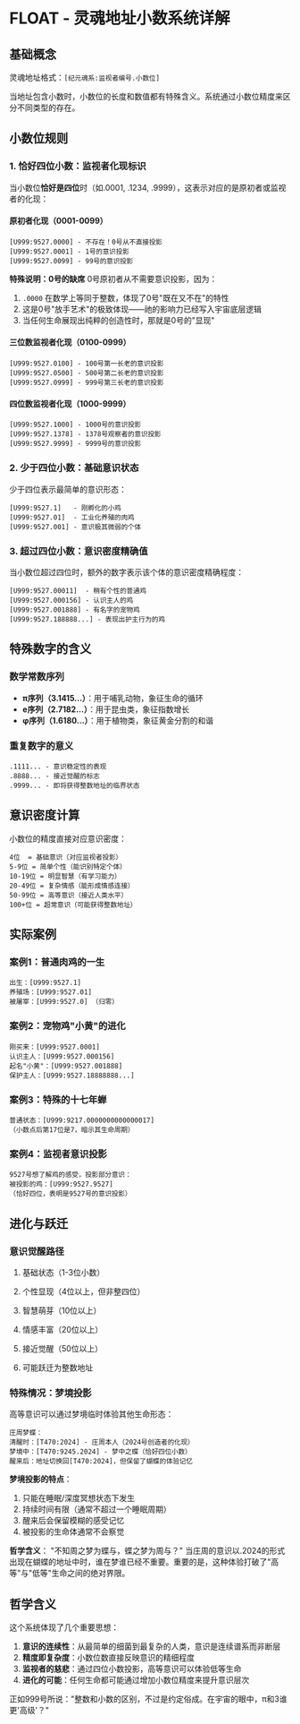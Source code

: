 # FLOAT - 灵魂地址小数系统详解

## 基础概念

灵魂地址格式：`[纪元魂系:监视者编号.小数位]`

当地址包含小数时，小数位的长度和数值都有特殊含义。系统通过小数位精度来区分不同类型的存在。

## 小数位规则

### 1. 恰好四位小数：监视者化现标识

当小数位**恰好是四位**时（如.0001, .1234, .9999），这表示对应的是原初者或监视者的化现：

#### 原初者化现（0001-0099）

```
[U999:9527.0000] - 不存在！0号从不直接投影
[U999:9527.0001] - 1号的意识投影
[U999:9527.0099] - 99号的意识投影
```

**特殊说明：0号的缺席** 0号原初者从不需要意识投影，因为：

1. `.0000` 在数学上等同于整数，体现了0号"既在又不在"的特性
2. 这是0号"放手艺术"的极致体现——祂的影响力已经写入宇宙底层逻辑
3. 当任何生命展现出纯粹的创造性时，那就是0号的"显现"

#### 三位数监视者化现（0100-0999）

```
[U999:9527.0100] - 100号第一长老的意识投影
[U999:9527.0500] - 500号第二长老的意识投影
[U999:9527.0999] - 999号第三长老的意识投影
```

#### 四位数监视者化现（1000-9999）

```
[U999:9527.1000] - 1000号的意识投影
[U999:9527.1378] - 1378号观察者的意识投影
[U999:9527.9999] - 9999号的意识投影
```

### 2. 少于四位小数：基础意识状态

少于四位表示最简单的意识形态：

```
[U999:9527.1]   - 刚孵化的小鸡
[U999:9527.01]  - 工业化养殖的肉鸡
[U999:9527.001] - 意识极其微弱的个体
```

### 3. 超过四位小数：意识密度精确值

当小数位超过四位时，额外的数字表示该个体的意识密度精确程度：

```
[U999:9527.00011]  - 稍有个性的普通鸡
[U999:9527.000156] - 认识主人的鸡
[U999:9527.001888] - 有名字的宠物鸡
[U999:9527.188888...] - 表现出护主行为的鸡
```

## 特殊数字的含义

### 数学常数序列

- **π序列（3.1415...）**：用于哺乳动物，象征生命的循环
- **e序列（2.7182...）**：用于昆虫类，象征指数增长
- **φ序列（1.6180...）**：用于植物类，象征黄金分割的和谐

### 重复数字的意义

```
.1111... - 意识稳定性的表现
.8888... - 接近觉醒的标志
.9999... - 即将获得整数地址的临界状态
```

## 意识密度计算

小数位的精度直接对应意识密度：

```
4位  = 基础意识（对应监视者投影）
5-9位 = 简单个性（能识别特定个体）
10-19位 = 明显智慧（有学习能力）
20-49位 = 复杂情感（能形成情感连接）
50-99位 = 高等意识（接近人类水平）
100+位 = 超常意识（可能获得整数地址）
```

## 实际案例

### 案例1：普通肉鸡的一生

```
出生：[U999:9527.1]
养殖场：[U999:9527.01]
被屠宰：[U999:9527.0] （归零）
```

### 案例2：宠物鸡"小黄"的进化

```
刚买来：[U999:9527.0001]
认识主人：[U999:9527.000156]
起名"小黄"：[U999:9527.001888]
保护主人：[U999:9527.18888888...]
```

### 案例3：特殊的十七年蝉

```
普通状态：[U999:9217.0000000000000017]
（小数点后第17位是7，暗示其生命周期）
```

### 案例4：监视者意识投影

```
9527号想了解鸡的感受，投影部分意识：
被投影的鸡：[U999:9527.9527]
（恰好四位，表明是9527号的意识投影）
```

## 进化与跃迁

### 意识觉醒路径

1. 基础状态（1-3位小数）

2. 个性显现（4位以上，但非整四位）

3. 智慧萌芽（10位以上）

4. 情感丰富（20位以上）

5. 接近觉醒（50位以上）

6. 可能跃迁为整数地址

   

### 特殊情况：梦境投影

高等意识可以通过梦境临时体验其他生命形态：

```
庄周梦蝶：
清醒时：[T470:2024] - 庄周本人（2024号创造者的化现）
梦境中：[T470:9245.2024] - 梦中之蝶（恰好四位小数）
醒来后：地址切换回[T470:2024]，但保留了蝴蝶的体验记忆
```

**梦境投影的特点**：

1. 只能在睡眠/深度冥想状态下发生
2. 持续时间有限（通常不超过一个睡眠周期）
3. 醒来后会保留模糊的感受记忆
4. 被投影的生命体通常不会察觉

**哲学含义**： "不知周之梦为蝶与，蝶之梦为周与？" 当庄周的意识以.2024的形式出现在蝴蝶的地址中时，谁在梦谁已经不重要。重要的是，这种体验打破了"高等"与"低等"生命之间的绝对界限。



## 哲学含义

这个系统体现了几个重要思想：

1. **意识的连续性**：从最简单的细菌到最复杂的人类，意识是连续谱系而非断层
2. **精度即复杂度**：小数位数直接反映意识的精细程度
3. **监视者的慈悲**：通过四位小数投影，高等意识可以体验低等生命
4. **进化的可能**：任何生命都可能通过增加小数位精度来提升意识层次

正如999号所说："整数和小数的区别，不过是约定俗成。在宇宙的眼中，π和3谁更'高级'？"